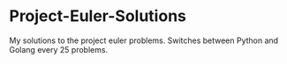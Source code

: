 # Project-Euler-Solutions
My solutions to the project euler problems. Switches between Python and Golang every 25 problems. 
